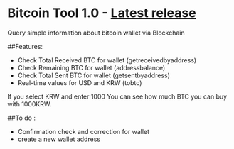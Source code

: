 # Bitcoin Tool 1.0 - [Latest release](https://github.com/1stetcgoldmedal/Bitcoin/releases)

Query simple information about bitcoin wallet via Blockchain

##Features:

- Check Total Received BTC for wallet (getreceivedbyaddress)
- Check Remaining BTC for wallet (addressbalance)
- Check Total Sent BTC for wallet (getsentbyaddress)
- Real-time values for USD and KRW (tobtc)

If you select KRW and enter 1000
You can see how much BTC you can buy with 1000KRW.

##To do :
- Confirmation check and correction for wallet
- create a new wallet address